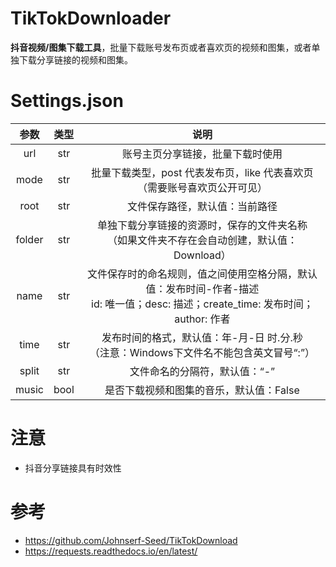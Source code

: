 # TikTokDownloader

**抖音视频/图集下载工具**，批量下载账号发布页或者喜欢页的视频和图集，或者单独下载分享链接的视频和图集。

# Settings.json

|   参数   |  类型  |                                          说明                                          |
|:------:|:----:|:------------------------------------------------------------------------------------:|
|  url   | str  |                                   账号主页分享链接，批量下载时使用                                   |
|  mode  | str  |                    批量下载类型，post 代表发布页，like 代表喜欢页<br>（需要账号喜欢页公开可见）                     |
|  root  | str  |                                   文件保存路径，默认值：当前路径                                    |
| folder | str  |                单独下载分享链接的资源时，保存的文件夹名称<br>（如果文件夹不存在会自动创建，默认值：Download）                 |
|  name  | str  | 文件保存时的命名规则，值之间使用空格分隔，默认值：发布时间-作者-描述<br>id: 唯一值；desc: 描述；create_time: 发布时间；author: 作者 |
|  time  | str  |                发布时间的格式，默认值：年-月-日 时.分.秒<br>（注意：Windows下文件名不能包含英文冒号“:”）                |
| split  | str  |                                   文件命名的分隔符，默认值：“-”                                   |
| music  | bool |                                是否下载视频和图集的音乐，默认值：False                                |

# 注意

* 抖音分享链接具有时效性

# 参考

* https://github.com/Johnserf-Seed/TikTokDownload
* https://requests.readthedocs.io/en/latest/
